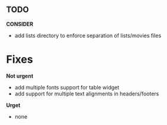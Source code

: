     
## TODO

**CONSIDER**
* add lists directory to enforce separation of lists/movies files
 
# Fixes

**Not urgent**
* add multiple fonts support for table widget
* add support for multiple text alignments in headers/footers

**Urget**
* none

